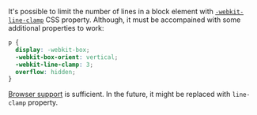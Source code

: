 It's possible to limit the number of lines in a block element with [`-webkit-line-clamp`](https://developer.mozilla.org/en-US/docs/Web/CSS/-webkit-line-clamp) CSS property.
Although, it must be accompained with some additional properties to work:

```css
p {
  display: -webkit-box;
  -webkit-box-orient: vertical;
  -webkit-line-clamp: 3;
  overflow: hidden;
}
```

[Browser support](https://caniuse.com/mdn-css_properties_-webkit-line-clamp) is sufficient.
In the future, it might be replaced with `line-clamp` property.
